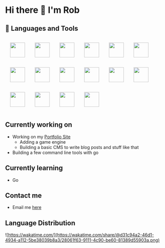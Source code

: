 # Hi there 👋 I'm Rob


## :hammer: Languages and Tools

<div style='display: flex; flex-wrap: wrap;'>
  <img style="width: 48px; height: 48px; margin: 1rem;" src="https://cdn.jsdelivr.net/gh/devicons/devicon/icons/javascript/javascript-original.svg" />
  <img style="width: 48px; height: 48px; margin: 1rem;" src="https://cdn.jsdelivr.net/gh/devicons/devicon/icons/typescript/typescript-original.svg" />
  <img style="width: 48px; height: 48px; margin: 1rem;" src="https://cdn.jsdelivr.net/gh/devicons/devicon/icons/react/react-original.svg" />
  <img style="width: 48px; height: 48px; margin: 1rem;" src="https://cdn.jsdelivr.net/gh/devicons/devicon/icons/angularjs/angularjs-original.svg" />
  <img style="width: 48px; height: 48px; margin: 1rem;" src="https://cdn.jsdelivr.net/gh/devicons/devicon/icons/vuejs/vuejs-original.svg" />
  <img style="width: 48px; height: 48px; margin: 1rem;" src="https://cdn.jsdelivr.net/gh/devicons/devicon/icons/nodejs/nodejs-original.svg" />
  <img style="width: 48px; height: 48px; margin: 1rem;" src="https://cdn.jsdelivr.net/gh/devicons/devicon/icons/sass/sass-original.svg" />
  <img style="width: 48px; height: 48px; margin: 1rem;" src="https://cdn.jsdelivr.net/gh/devicons/devicon/icons/jest/jest-plain.svg" />
  <img style="width: 48px; height: 48px; margin: 1rem;" src="https://cdn.jsdelivr.net/gh/devicons/devicon/icons/nestjs/nestjs-plain.svg" />
  <img style="width: 48px; height: 48px; margin: 1rem;" src="https://cdn.jsdelivr.net/gh/devicons/devicon/icons/nextjs/nextjs-original.svg" />
  <img style="width: 48px; height: 48px; margin: 1rem;" src="https://cdn.jsdelivr.net/gh/devicons/devicon/icons/go/go-original.svg" />
  <img style="width: 48px; height: 48px; margin: 1rem;" class="language-icon" src="https://cdn.jsdelivr.net/gh/devicons/devicon/icons/csharp/csharp-original.svg" />
  <img style="width: 48px; height: 48px; margin: 1rem;" class="language-icon" src="https://cdn.jsdelivr.net/gh/devicons/devicon/icons/git/git-original.svg" />
  <img style="width: 48px; height: 48px; margin: 1rem;" class="language-icon" src="https://cdn.jsdelivr.net/gh/devicons/devicon/icons/docker/docker-plain.svg" />
  <img style="width: 48px; height: 48px; margin: 1rem;" class="language-icon" src="https://cdn.jsdelivr.net/gh/devicons/devicon/icons/github/github-original.svg" />
  <img style="width: 48px; height: 48px; margin: 1rem;" class="language-icon" src="https://cdn.jsdelivr.net/gh/devicons/devicon/icons/mongodb/mongodb-original.svg" />
</div>

## Currently working on
- Working on my [Portfolio Site](https://robbailey3.co.uk)
  - Adding a game engine
  - Building a basic CMS to write blog posts and stuff like that
- Building a few command line tools with go 

## Currently learning 
- Go

## Contact me
- Email me [here](mailto:rob.bailey3+githubcontact@gmail.com)

## Language Distribution 

![https://wakatime.com/](https://wakatime.com/share/@d31c94a2-46d1-4934-a112-5be38039b8a3/28061f63-9111-4c90-be60-81389d55903a.png)
